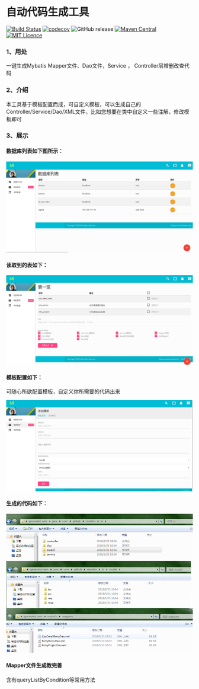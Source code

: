 # 自动代码生成工具  

[![Build Status](https://travis-ci.org/mustfun/mybatis-generator-web.svg?branch=master)](https://travis-ci.org/mustfun/mybatis-generator-web)
[![codecov](https://codecov.io/gh/mustfun/warning-control/branch/master/graph/badge.svg)](https://codecov.io/gh/mustfun/warning-control)
![GitHub release](https://img.shields.io/github/release/mustfun/warning-control.svg)
[![Maven Central](https://maven-badges.herokuapp.com/maven-central/com.github.mustfun/warning-control/badge.svg)](https://maven-badges.herokuapp.com/maven-central/com.github.mustfun/warning-control/badge.svg)
[![MIT Licence](https://badges.frapsoft.com/os/mit/mit.svg?v=103)](https://opensource.org/licenses/mit-license.php)


### 1、用处
一键生成Mybatis Mapper文件、Dao文件，Service ， Controller层增删改查代码
### 2、介绍
本工具基于模板配置而成，可自定义模板，可以生成自己的Controller/Service/Dao/XML文件，比如您想要在类中自定义一些注解，修改模板即可
### 3、展示
#### 数据库列表如下图所示：

![数据库列表](img/dbList.png)

#### 读取到的表如下：

![数据库列表](img/tbList.png)

#### 模板配置如下：
可随心所欲配置模板，自定义你所需要的代码出来

![数据库列表](img/template_manage.png)

#### 生成的代码如下：

![数据库列表](img/demo.png)

#### Mapper文件生成教完善  
含有queryListByCondition等常用方法

```java

```

